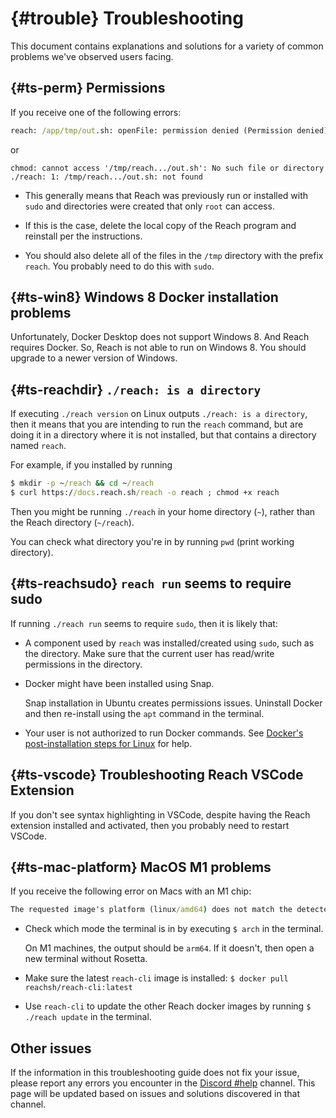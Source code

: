 # {#trouble} Troubleshooting

This document contains explanations and solutions for a variety of common
problems we've observed users facing.

## {#ts-perm} Permissions

If you receive one of the following errors:

```cmd
reach: /app/tmp/out.sh: openFile: permission denied (Permission denied)
```

or

```
chmod: cannot access '/tmp/reach.../out.sh': No such file or directory
./reach: 1: /tmp/reach.../out.sh: not found
```

* This generally means that Reach was previously run or installed with `sudo` and directories were created that only `root` can access.

* If this is the case, delete the local copy of the Reach program and reinstall per the instructions.

* You should also delete all of the files in the `/tmp` directory with the
  prefix `reach`.
  You probably need to do this with `sudo`.

## {#ts-win8} Windows 8 Docker installation problems

Unfortunately, Docker Desktop does not support Windows 8.
And Reach requires Docker.
So, Reach is not able to run on Windows 8.
You should upgrade to a newer version of Windows.

## {#ts-reachdir} `./reach: is a directory`

If executing `./reach version` on Linux outputs `./reach: is a directory`, then
it means that you are intending to run the `reach` command, but are doing it in
a directory where it is not installed, but that contains a directory named
`reach`.

For example, if you installed by running
```cmd
$ mkdir -p ~/reach && cd ~/reach
$ curl https://docs.reach.sh/reach -o reach ; chmod +x reach
```

Then you might be running `./reach` in your home directory (`~`), rather than
the Reach directory (`~/reach`).

You can check what directory you're in by running `pwd` (print working
directory).

## {#ts-reachsudo} `reach run` seems to require sudo

If running `./reach run` seems to require `sudo`, then it is likely that:

* A component used by `reach` was installed/created using `sudo`, such as the directory. Make sure that the current user has read/write permissions in the directory.

* Docker might have been installed using Snap.

  Snap installation in Ubuntu creates permissions issues.
  Uninstall Docker and then re-install using the `apt` command in the terminal.

* Your user is not authorized to run Docker commands.
  See [Docker's post-installation steps for Linux](https://docs.docker.com/engine/install/linux-postinstall/) for help.

## {#ts-vscode} Troubleshooting Reach VSCode Extension

If you don't see syntax highlighting in VSCode, despite having the Reach extension installed and activated, then you probably need to restart VSCode.

## {#ts-mac-platform} MacOS M1 problems

If you receive the following error on Macs with an M1 chip:

``` cmd
The requested image's platform (linux/amd64) does not match the detected host platform (linux/arm64/v8) and no specific platform was requested`
```

* Check which mode the terminal is in by executing `$ arch` in the terminal.

  On M1 machines, the output should be `arm64`.
  If it doesn't, then open a new terminal without Rosetta.

* Make sure the latest `reach-cli` image is installed: `$ docker pull reachsh/reach-cli:latest`

* Use `reach-cli` to update the other Reach docker images by running `$ ./reach update` in the terminal.

## Other issues

If the information in this troubleshooting guide does not fix your issue, please report any errors you encounter in the [Discord #help](https://discord.com/channels/628402598663290882/749639931399241792) channel.
This page will be updated based on issues and solutions discovered in that channel.
